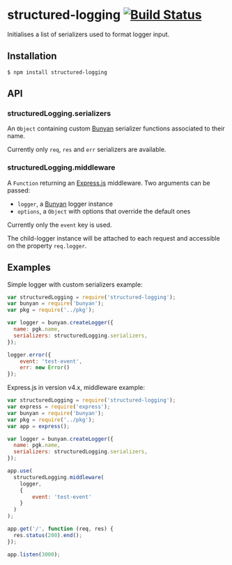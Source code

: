 # structured-logging [![Build Status][circle-image]][circle-url]

Initialises a list of serializers used to format logger input.

## Installation

```shell
$ npm install structured-logging
```

## API

### structuredLogging.serializers

An ```Object``` containing custom [Bunyan](https://github.com/trentm/node-bunyan) serializer functions associated to their name.

Currently only ```req```, ```res``` and ```err``` serializers are available.

### structuredLogging.middleware

A ```Function``` returning an [Express.js](expressjs.com/en/4x/api.html) middleware.
Two arguments can be passed:

* ```logger```, a [Bunyan](https://github.com/trentm/node-bunyan) logger instance
* ```options```, a ```Object``` with options that override the default ones

Currently only the ```event``` key is used.

The child-logger instance will be attached to each request and accessible on the property ```req.logger```.

## Examples

Simple logger with custom serializers example:

```javascript
var structuredLogging = require('structured-logging');
var bunyan = require('bunyan');
var pkg = require('../pkg');

var logger = bunyan.createLogger({
  name: pgk.name,
  serializers: structuredLogging.serializers,
});

logger.error({
	event: 'test-event',
	err: new Error()
});
```

Express.js in version v4.x, middleware example:

```javascript
var structuredLogging = require('structured-logging');
var express = require('express');
var bunyan = require('bunyan');
var pkg = require('../pkg');
var app = express();

var logger = bunyan.createLogger({
  name: pgk.name,
  serializers: structuredLogging.serializers,
});

app.use(
  structuredLogging.middleware(
    logger,
    {
		event: 'test-event'
	}
  )
);

app.get('/', function (req, res) {
  res.status(200).end();
});

app.listen(3000);
```

[circle-image]: https://circleci.com/gh/Woorank/structured-logging.svg
[circle-url]: https://circleci.com/gh/Woorank/structured-logging
